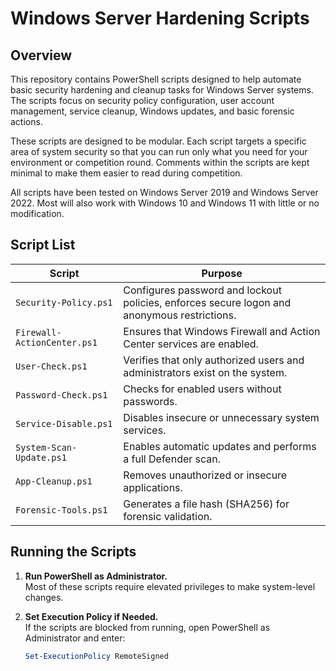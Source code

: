 # Windows Server Hardening Scripts

## Overview
This repository contains PowerShell scripts designed to help automate basic security hardening and cleanup tasks for Windows Server systems. The scripts focus on security policy configuration, user account management, service cleanup, Windows updates, and basic forensic actions.

These scripts are designed to be modular. Each script targets a specific area of system security so that you can run only what you need for your environment or competition round. Comments within the scripts are kept minimal to make them easier to read during competition.

All scripts have been tested on Windows Server 2019 and Windows Server 2022. Most will also work with Windows 10 and Windows 11 with little or no modification.

## Script List

| Script | Purpose |
|--------|----------|
| `Security-Policy.ps1` | Configures password and lockout policies, enforces secure logon and anonymous restrictions. |
| `Firewall-ActionCenter.ps1` | Ensures that Windows Firewall and Action Center services are enabled. |
| `User-Check.ps1` | Verifies that only authorized users and administrators exist on the system. |
| `Password-Check.ps1` | Checks for enabled users without passwords. |
| `Service-Disable.ps1` | Disables insecure or unnecessary system services. |
| `System-Scan-Update.ps1` | Enables automatic updates and performs a full Defender scan. |
| `App-Cleanup.ps1` | Removes unauthorized or insecure applications. |
| `Forensic-Tools.ps1` | Generates a file hash (SHA256) for forensic validation. |

## Running the Scripts

1. **Run PowerShell as Administrator.**  
   Most of these scripts require elevated privileges to make system-level changes.

2. **Set Execution Policy if Needed.**  
   If the scripts are blocked from running, open PowerShell as Administrator and enter:
   ```powershell
   Set-ExecutionPolicy RemoteSigned
